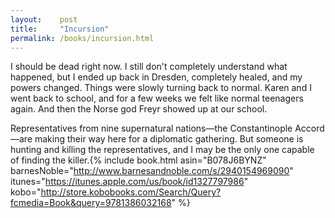 ```yaml
---
layout:    post
title:     "Incursion"
permalink: /books/incursion.html
---
```


I should be dead right now. I still don't completely understand what happened, but I ended up back in Dresden, completely healed, and my powers changed. Things were slowly turning back to normal. Karen and I went back to school, and for a few weeks we felt like normal teenagers again. And then the Norse god Freyr showed up at our school.

Representatives from nine supernatural nations&#x2014;the Constantinople Accord&#x2014;are making their way here for a diplomatic gathering. But someone is hunting and killing the representatives, and I may be the only one capable of finding the killer.{% include book.html asin="B078J6BYNZ" barnesNoble="http://www.barnesandnoble.com/s/2940154969090" itunes="https://itunes.apple.com/us/book/id1327797986" kobo="http://store.kobobooks.com/Search/Query?fcmedia=Book&query=9781386032168" %}

